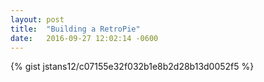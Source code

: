 ```yaml
---
layout: post
title:  "Building a RetroPie"
date:   2016-09-27 12:02:14 -0600
---
```


{% gist jstans12/c07155e32f032b1e8b2d28b13d0052f5 %}
